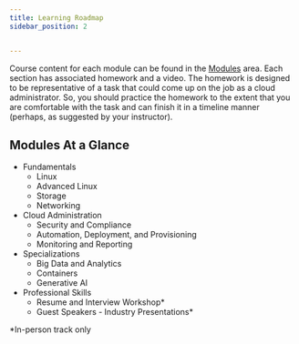 ```yaml
---
title: Learning Roadmap
sidebar_position: 2


---
```


Course content for each module can be found in the [Modules](/docs/modules) area. Each section has associated homework
and a video. The homework is designed to be representative of a task that could come up on the job as a cloud
administrator. So, you should practice the homework to the extent that you are comfortable with the task and can finish
it in a timeline manner (perhaps, as suggested by your instructor).

## Modules At a Glance
* Fundamentals
  * Linux
  * Advanced Linux
  * Storage
  * Networking
* Cloud Administration
  * Security and Compliance
  * Automation, Deployment, and Provisioning
  * Monitoring and Reporting
* Specializations
  * Big Data and Analytics
  * Containers
  * Generative AI
* Professional Skills
  * Resume and Interview Workshop*
  * Guest Speakers - Industry Presentations*


*In-person track only
